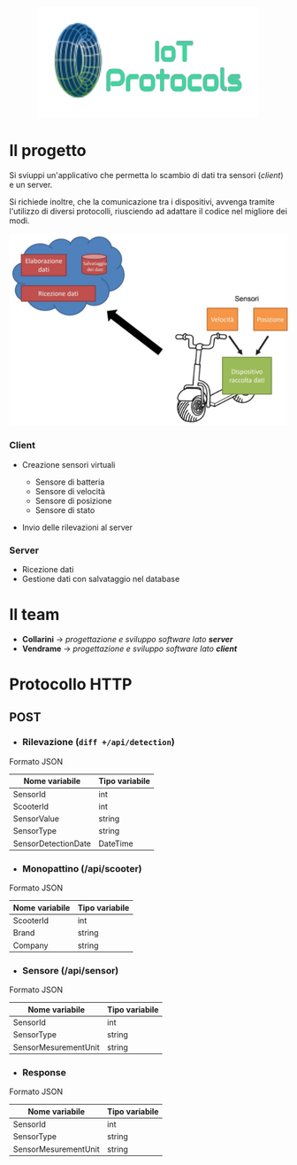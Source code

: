 <p align="center">
  <img src="/ref/logo.png?raw=true" />
</p>

# Il progetto
Si sviuppi un'applicativo che permetta lo scambio di dati tra sensori (*client*) e un server. 

Si richiede inoltre, che la comunicazione tra i dispositivi, avvenga tramite l'utilizzo di diversi protocolli, riusciendo ad adattare il codice nel migliore dei modi. 

<p align="center">
  <img src="/ref/work_toDo.jpg?raw=true" />
</p>

### Client
- Creazione sensori virtuali
  - Sensore di batteria
  - Sensore di velocità
  - Sensore di posizione
  - Sensore di stato
  
- Invio delle rilevazioni al server

### Server
- Ricezione dati
- Gestione dati con salvataggio nel database 

# Il team

- **Collarini** → *progettazione e sviluppo software lato **server***
- **Vendrame** → *progettazione e sviluppo software lato **client***

# Protocollo HTTP

## POST 

- ### Rilevazione (```diff +/api/detection```)

Formato JSON

| **Nome variabile**      | **Tipo variabile**        |
|-------------------------|---------------------------|
| SensorId                | int                       |
| ScooterId               | int                       |
| SensorValue             | string                    |
| SensorType              | string                    |
| SensorDetectionDate     | DateTime                  |


- ### Monopattino  (/api/scooter)

Formato JSON

| **Nome variabile**      | **Tipo variabile**        |
|-------------------------|---------------------------|
| ScooterId               | int                       |
| Brand                   | string                    |
| Company                 | string                    |


- ### Sensore  (/api/sensor)

Formato JSON

| **Nome variabile**      | **Tipo variabile**        |
|-------------------------|---------------------------|
| SensorId                | int                       |
| SensorType              | string                    |
| SensorMesurementUnit    | string                    |


- ### Response 

Formato JSON

| **Nome variabile**      | **Tipo variabile**        |
|-------------------------|---------------------------|
| SensorId                | int                       |
| SensorType              | string                    |
| SensorMesurementUnit    | string                    |




